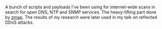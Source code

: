 A bunch of scripts and payloads I've been using for internet-wide scans in search for open DNS, NTP and SNMP services. The heavy-lifting part done by [zmap](https://zmap.io). The results of my research were later used in my talk on reflected DDoS attacks.
